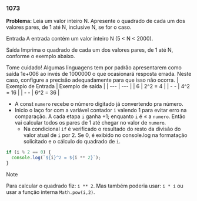 ### 1073

**Problema:**  Leia um valor inteiro N. Apresente o quadrado de cada um dos valores pares, de 1 até N, inclusive N, se for o caso.

Entrada
A entrada contém um valor inteiro N (5 < N < 2000).

Saída
Imprima o quadrado de cada um dos valores pares, de 1 até N, conforme o exemplo abaixo.

Tome cuidado! Algumas linguagens tem por padrão apresentarem como saída 1e+006 ao invés de 1000000 o que ocasionará resposta errada. Neste caso, configure a precisão adequadamente para que isso não ocorra.
| Exemplo de Entrada | Exemplo de saída |
| --- | --- |
| 6 | 2^2 = 4 |
| - - | 4^2 = 16 |
| - - | 6^2 = 36 |
- A const `numero` recebe o número digitado já convertendo pra número.
- Inicio o laço for com a variável contador `i` valendo 1 para evitar erro na comparação. A cada etapa `i` ganha +1; enquanto `i` é ≤ a `numero`. Então vai calcular todos os pares de 1 até chegar no valor de `numero`.
    - Na condicional `if` é verificado o resultado do resto da divisão do valor atual de `i` por 2. Se 0, é exibido no console.log na formatação solicitado e o cálculo do quadrado de `i`.

```jsx
if (i % 2 == 0) {
  console.log(`${i}^2 = ${i ** 2}`);
}
```

> [!NOTE]
> Para calcular o quadrado fiz: `i ** 2`. Mas também poderia usar: `i * i` ou usar a função interna `Math.pow(i,2)`.